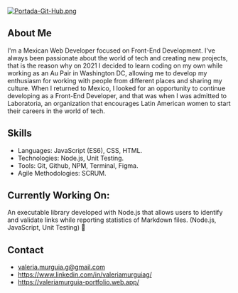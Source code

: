 [![Portada-Git-Hub.png](https://i.postimg.cc/Gp1Qg8w0/Portada-Git-Hub.png)](https://postimg.cc/w10L7BjF)

## About Me 
I'm a Mexican Web Developer focused on Front-End Development. I've always been passionate about the world of tech and creating new projects, that is the reason why on 2021 I decided to learn coding on my own while working as an Au Pair in Washington DC, allowing me to develop my enthusiasm for working with people from different places and sharing my culture. When I returned to Mexico, I looked for an opportunity to continue developing as a Front-End Developer, and that was when I was admitted to Laboratoria, an organization that encourages Latin American women to start their careers in the world of tech.

## Skills 
- Languages: JavaScript (ES6), CSS, HTML.
- Technologies: Node.js, Unit Testing.
- Tools: Git, Github, NPM, Terminal, Figma.
- Agile Methodologies: SCRUM.

##  Currently Working On:
An executable library developed with Node.js that allows users to identify and validate links while reporting statistics of Markdown files. (Node.js, JavaScript, Unit Testing) 👾

## Contact
- valeria.murguia.g@gmail.com 
- https://www.linkedin.com/in/valeriamurguiag/
- https://valeriamurguia-portfolio.web.app/


<!--
**valeriamurguiag/valeriamurguiag** is a ✨ _special_ ✨ repository because its `README.md` (this file) appears on your GitHub profile.

Here are some ideas to get you started:

- 🔭 I’m currently working on ...
- 🌱 I’m currently learning ...
- 👯 I’m looking to collaborate on ...
- 🤔 I’m looking for help with ...
- 💬 Ask me about ...
- 📫 How to reach me: ...
- 😄 Pronouns: ...
- ⚡ Fun fact: ...
-->
